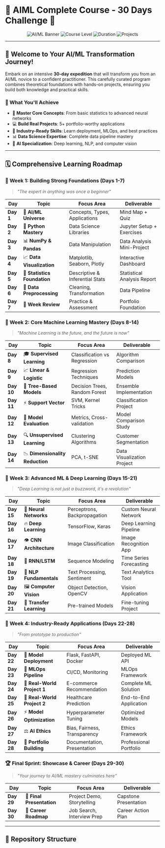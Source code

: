 # 🎯 AIML Complete Course - 30 Days Challenge 🚀

<div align="center">

![AI/ML Banner](https://img.shields.io/badge/AI%2FML-30%20Days%20Challenge-blue?style=for-the-badge&logo=python&logoColor=white)
![Course Level](https://img.shields.io/badge/Level-Beginner%20to%20Advanced-green?style=for-the-badge)
![Duration](https://img.shields.io/badge/Duration-30%20Days-orange?style=for-the-badge)
![Projects](https://img.shields.io/badge/Projects-5%2B-red?style=for-the-badge)

</div>

---

## 🌟 Welcome to Your AI/ML Transformation Journey!

Embark on an intensive **30-day expedition** that will transform you from an AI/ML novice to a confident practitioner. This carefully curated program combines theoretical foundations with hands-on projects, ensuring you build both knowledge and practical skills.

### 🎯 What You'll Achieve
- 🧠 **Master Core Concepts**: From basic statistics to advanced neural networks
- 💻 **Build Real Projects**: 5+ portfolio-worthy applications
- 🚀 **Industry-Ready Skills**: Learn deployment, MLOps, and best practices
- 📊 **Data Science Expertise**: Complete data pipeline mastery
- 🤖 **AI Specialization**: Deep learning, NLP, and computer vision

---

## 🗓️ Comprehensive Learning Roadmap

### 🔰 **Week 1: Building Strong Foundations** (Days 1-7)
> *"The expert in anything was once a beginner"*

| Day | Topic | Focus Area | Deliverable |
|-----|-------|------------|-------------|
| **Day 1** | 🎯 **AI/ML Universe** | Concepts, Types, Applications | Mind Map + Quiz |
| **Day 2** | 🐍 **Python Mastery** | Data Science Libraries | Jupyter Setup + Exercises |
| **Day 3** | 📊 **NumPy & Pandas** | Data Manipulation | Data Analysis Mini-Project |
| **Day 4** | 📈 **Data Visualization** | Matplotlib, Seaborn, Plotly | Interactive Dashboard |
| **Day 5** | 📐 **Statistics Foundation** | Descriptive & Inferential Stats | Statistical Analysis Report |
| **Day 6** | 🔧 **Data Preprocessing** | Cleaning, Transformation | Data Pipeline |
| **Day 7** | 📝 **Week Review** | Practice & Assessment | Portfolio Foundation |

### 🎯 **Week 2: Core Machine Learning Mastery** (Days 8-14)
> *"Machine Learning is the future, and the future is now"*

| Day | Topic | Focus Area | Deliverable |
|-----|-------|------------|-------------|
| **Day 8** | 🎓 **Supervised Learning** | Classification vs Regression | Algorithm Comparison |
| **Day 9** | 📈 **Linear & Logistic** | Regression Techniques | Prediction Models |
| **Day 10** | 🌳 **Tree-Based Models** | Decision Trees, Random Forest | Ensemble Implementation |
| **Day 11** | ⚡ **Support Vector** | SVM, Kernel Tricks | Classification Project |
| **Day 12** | 🎯 **Model Evaluation** | Metrics, Cross-validation | Model Comparison Study |
| **Day 13** | 🔍 **Unsupervised Learning** | Clustering Algorithms | Customer Segmentation |
| **Day 14** | 📉 **Dimensionality Reduction** | PCA, t-SNE | Data Visualization Project |

### 🚀 **Week 3: Advanced ML & Deep Learning** (Days 15-21)
> *"Deep Learning is not just a buzzword, it's a revolution"*

| Day | Topic | Focus Area | Deliverable |
|-----|-------|------------|-------------|
| **Day 15** | 🧠 **Neural Networks** | Perceptrons, Backpropagation | Custom Neural Network |
| **Day 16** | 🔥 **Deep Learning** | TensorFlow, Keras | Deep Learning Pipeline |
| **Day 17** | 👁️ **CNN Architecture** | Image Classification | Image Recognition App |
| **Day 18** | 🔄 **RNN/LSTM** | Sequence Modeling | Time Series Forecasting |
| **Day 19** | 💬 **NLP Fundamentals** | Text Processing, Sentiment | Text Analytics Tool |
| **Day 20** | 🖼️ **Computer Vision** | Object Detection, OpenCV | Vision Application |
| **Day 21** | 🎯 **Transfer Learning** | Pre-trained Models | Fine-tuning Project |

### 💼 **Week 4: Industry-Ready Applications** (Days 22-28)
> *"From prototype to production"*

| Day | Topic | Focus Area | Deliverable |
|-----|-------|------------|-------------|
| **Day 22** | 🚀 **Model Deployment** | Flask, FastAPI, Docker | Deployed ML API |
| **Day 23** | 🔄 **MLOps Pipeline** | CI/CD, Monitoring | MLOps Framework |
| **Day 24** | 🎯 **Real-World Project 1** | E-commerce Recommendation | Complete ML Solution |
| **Day 25** | 🎯 **Real-World Project 2** | Healthcare Prediction | End-to-End Application |
| **Day 26** | ⚡ **Model Optimization** | Hyperparameter Tuning | Optimized Models |
| **Day 27** | ⚖️ **AI Ethics** | Bias, Fairness, Transparency | Ethics Framework |
| **Day 28** | 📁 **Portfolio Building** | Documentation, Presentation | Professional Portfolio |

### 🏆 **Final Sprint: Showcase & Career** (Days 29-30)
> *"Your journey to AI/ML mastery culminates here"*

| Day | Topic | Focus Area | Deliverable |
|-----|-------|------------|-------------|
| **Day 29** | 🎤 **Final Presentation** | Project Demo, Storytelling | Capstone Presentation |
| **Day 30** | 🎯 **Career Roadmap** | Job Search, Interview Prep | Career Action Plan |

---

## 📁 Repository Structure
